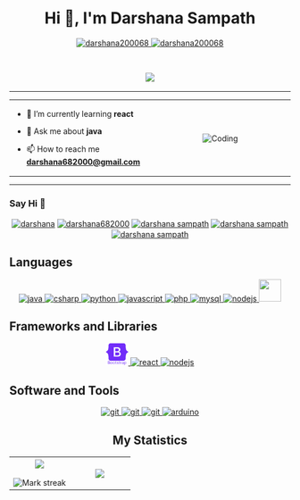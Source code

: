 <h1 align="center">Hi 👋, I'm Darshana Sampath</h1>
<p align="center">
	<a href="https://github.com/Darshaa200068">
     <img src="https://komarev.com/ghpvc/?username=darshana200068&label=Profile%20views&color=0e75b6&style=flat"     
       alt="darshana200068" />
		<img src="https://img.shields.io/github/followers/darshana200068?label=Followers" alt="darshana200068" />
	</a>
</p>

<br>
<p align="center">
  <a href="https://github.com/Bouaskaoun">
		<img src="https://readme-typing-svg.herokuapp.com?lines=Frontend+Developer;Backend+Developer;Software+Developer;UI%20|%20UX;Always%20learning%20new%20things&center=true&width=380&height=45">
	</a>
</p>
<hr>
<table align="center">
<tr border="none">
<td width="50%" align="left">
  
- 🌱 I’m currently learning **react**

- 💬 Ask me about **java**

- 📫 How to reach me **darshana682000@gmail.com**
</td>
<td width="50%" align="center">

  <img align="center" alt="Coding" width="450" src="https://repository-images.githubusercontent.com/588181932/e36ec678-7984-4cdd-8e4c-a3932772ff8e">
  </td>
</tr>
</table>

---
### Say Hi 👋
<p align="center">
<a href="https://dly.to/sF5SjIuv2OR" target="blank"><img align="center" src="https://github.com/Scar1109/skill-icons/blob/main/icons/DevTo-Dark.svg" alt="darshana" height="30" width="40" /></a>
<a href="https://twitter.com/darshana682000" target="blank"><img align="center" src="https://github.com/Scar1109/skill-icons/blob/main/icons/Twitter.svg" alt="darshana682000" height="30" width="40" /></a>
<a href="https://www.linkedin.com/in/darshana-sampath-976465284?lipi=urn%3Ali%3Apage%3Ad_flagship3_profile_view_base_contact_details%3BWu9knccZRUC1Jk5c1Aj7iw%3D%3D" target="blank"><img align="center" src="https://github.com/Scar1109/skill-icons/blob/main/icons/LinkedIn.svg" alt="darshana sampath" height="30" width="40" /></a>
<a href="https://stackoverflow.com/users/27074642/darshana" target="blank"><img align="center" src="https://github.com/Scar1109/skill-icons/blob/main/icons/StackOverflow-Dark.svg" alt="darshana sampath" height="30" width="40" /></a>
<a href="https://web.facebook.com/darshana.sampath.712161" target="blank"><img align="center" src="https://raw.githubusercontent.com/rahuldkjain/github-profile-readme-generator/master/src/images/icons/Social/facebook.svg" alt="darshana sampath" height="30" width="40" /></a>
</p>

## Languages

<p align="center">
    <a href="https://www.java.com" target="_blank" rel="noreferrer"> <img src="https://github.com/Scar1109/skill-icons/blob/main/icons/Java-Dark.svg" alt="java" width="40" height="40"/>
      <a href="https://www.w3schools.com/cs/" target="_blank" rel="noreferrer"> <img src="https://github.com/Scar1109/skill-icons/blob/main/icons/CS.svg" alt="csharp" width="40" height="40"/> </a>
      <a href="https://www.python.org" target="_blank" rel="noreferrer"> <img src="https://github.com/Scar1109/skill-icons/blob/main/icons/Python-Dark.svg" alt="python" width="40" height="40"/> </a>
      <a href="https://developer.mozilla.org/en-US/docs/Web/JavaScript" target="_blank" rel="noreferrer"> <img src="https://github.com/Scar1109/skill-icons/blob/main/icons/JavaScript.svg" alt="javascript" width="40" height="40"/> </a>
      <a href="https://www.php.net" target="_blank" rel="noreferrer"> <img src="https://github.com/Scar1109/skill-icons/blob/main/icons/PHP-Dark.svg" alt="php" width="40" height="40"/> </a> 
      <a href="https://www.mysql.com/" target="_blank" rel="noreferrer"> <img src="https://github.com/Scar1109/skill-icons/blob/main/icons/MySQL-Dark.svg" alt="mysql" width="40" height="40"/> </a>
     <a href="https://nodejs.org" target="_blank" rel="noreferrer"> <img src="https://github.com/Scar1109/skill-icons/blob/main/icons/HTML.svg" alt="nodejs" width="40" height="40"/> </a>
     <a href="https://nodejs.org" target="_blank" rel="noreferrer"> <img src="https://github.com/Scar1109/skill-icons/blob/main/icons/CSS.svg" width="40" height="40"/> </a>
   
</p>

## Frameworks and Libraries

<p align="center">
 <a href="https://getbootstrap.com" target="_blank" rel="noreferrer"> <img src="https://raw.githubusercontent.com/devicons/devicon/master/icons/bootstrap/bootstrap-plain-wordmark.svg" alt="bootstrap" width="40" height="40"/> </a>  
  <a href="https://react.com" target="_blank" rel="noreferrer"> <img src="https://github.com/Scar1109/skill-icons/blob/main/icons/React-Dark.svg" alt="react" width="40" height="40"/> </a> 
  <a href="https://nodejs.org" target="_blank" rel="noreferrer"> <img src="https://github.com/Scar1109/skill-icons/blob/main/icons/NodeJS-Dark.svg" alt="nodejs" width="40" height="40"/> </a>

## Software and Tools
<p align="center">
  <a href="https://git-scm.com/" target="_blank" rel="noreferrer"> <img src="https://github.com/Scar1109/skill-icons/blob/main/icons/Github-Dark.svg" alt="git" width="40" height="40"/> </a>
 <a href="https://git-scm.com/" target="_blank" rel="noreferrer"> <img src="https://github.com/Scar1109/skill-icons/blob/main/icons/VSCode-Dark.svg" alt="git" width="40" height="40"/> </a>
	 <a href="https://git-scm.com/" target="_blank" rel="noreferrer"> <img src="https://github.com/Scar1109/skill-icons/blob/main/icons/Git.svg" alt="git" width="40" height="40"/> </a>
  <a href="https://www.arduino.cc/" target="_blank" rel="noreferrer"> <img src="https://github.com/Scar1109/skill-icons/blob/main/icons/Arduino.svg" alt="arduino" width="40" height="40"/> </a>
</p>

<h2 align="center">My Statistics</h2>
<p align="center">
<table align="center">
<tr border="none">
<td width="50%" align="center">
  
  <img  align="center"  src="https://github-readme-stats.vercel.app/api?username=darshana200068&theme=dark&show_icons=true&count_private=true" />
  <br></br>
  <img  title="🔥 Get streak stats for your profile at git.io/streak-stats" alt="Mark streak" src="https://github-readme-streak-stats.herokuapp.com/?user=darshana200068&theme=dark&hide_border=false" /> 
</td>
<td width="50%" align="center">

  <img  align="center"  src="https://github-readme-stats.anuraghazra1.vercel.app/api/top-langs/?username=darshana200068&theme=dark&hide_border=false&no-bg=true&no-frame=true&langs_count=10"/>
  
  </td>
</tr>
</table>
